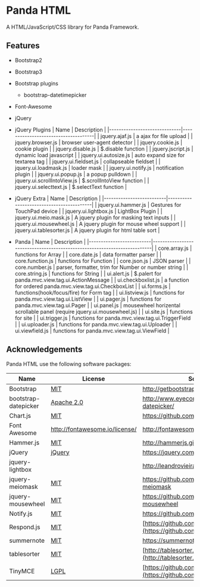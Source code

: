 Panda HTML
===========

A HTML/JavaScript/CSS library for Panda Framework.


Features
----------

 - Bootstrap2
 - Bootstrap3
 - Bootstrap plugins
   - bootstrap-datetimepicker

 - Font-Awesome
 - jQuery
 - jQuery Plugins
   | Name                         | Description                         |
   |------------------------------|-------------------------------------|
   | jquery.ajaf.js               | a ajax for file upload              |
   | jquery.browser.js            | browser user-agent detector         |
   | jquery.cookie.js             | cookie plugin                       |
   | jquery.disable.js            | $.disable function                  |
   | jquery.jscript.js            | dynamic load javascript             |
   | jquery.ui.autosize.js        | auto expand size for textarea tag   |
   | jquery.ui.fieldset.js        | collapseable fieldset               |
   | jquery.ui.loadmask.js        | loader mask                         |
   | jquery.ui.notify.js          | notification plugin                 |
   | jquery.ui.popup.js           | a popup pulldown                    |
   | jquery.ui.scrollIntoView.js  | $.scrollIntoView function           |
   | jquery.ui.selecttext.js      | $.selectText function               |

 - jQuery Extra
   | Name                     | Description                              |
   |--------------------------|------------------------------------------|
   | jquery.ui.hammer.js      | Gestures for TouchPad device             |
   | jquery.ui.lightbox.js    | LightBox Plugin                          |
   | jquery.ui.meio.mask.js   | A jquery plugin for masking text inputs  |
   | jquery.ui.mousewheel.js  | A jquery plugin for mouse wheel support  |
   | jquery.ui.tablesorter.js | A jquery plugin for html table sort      |

 - Panda
   | Name                     | Description                                                              |
   |--------------------------|--------------------------------------------------------------------------|
   | core.array.js            | functions for Array                                                      |
   | core.date.js             | data formatter parser                                                    |
   | core.function.js         | functions for Function                                                   |
   | core.json.js             | JSON parser                                                              |
   | core.number.js           | parser, formatter, trim for Number or number string                      |
   | core.string.js           | functions for String                                                     |
   | ui.alert.js              | $.palert for panda.mvc.view.tag.ui.ActionMessage                         |
   | ui.checkboxlist.js       | a function for ordered panda.mvc.view.tag.ui.CheckboxList                |
   | ui.forms.js              | functions(hook/focus/fire) for Form tag                                  |
   | ui.listview.js           | functions for panda.mvc.view.tag.ui.ListView                             |
   | ui.pager.js              | functions for panda.mvc.view.tag.ui.Pager                                |
   | ui.panel.js              | mousewheel horizental scrollable panel (require jquery.ui.mousewheel.js) |
   | ui.site.js               | functions for site                                                       |
   | ui.trigger.js            | functions for panda.mvc.view.tag.ui.TriggerField                         |
   | ui.uploader.js           | functions for panda.mvc.view.tag.ui.Uploader                             |
   | ui.viewfield.js          | functions for panda.mvc.view.tag.ui.ViewField                            |



Acknowledgements
----------------

Panda HTML use the following software packages:

| Name                    | License                                                       | Source                                                 |
|-------------------------|---------------------------------------------------------------|--------------------------------------------------------|
| Bootstrap               | [MIT](https://opensource.org/licenses/MIT)                    | http://getbootstrap.com/                               |
| bootstrap-datepicker    | [Apache 2.0](http://www.apache.org/licenses/LICENSE-2.0)      | http://www.eyecon.ro/bootstrap-datepicker/             |
| Chart.js                | [MIT](https://opensource.org/licenses/MIT)                    | https://github.com/chartjs/Chart.js                    |
| Font Awesome            | http://fontawesome.io/license/                                | http://fontawesome.io/                                 |
| Hammer.js               | [MIT](https://opensource.org/licenses/MIT)                    | http://hammerjs.github.io/                             |
| jQuery                  | [jQuery](https://jquery.org/license/)                         | https://jquery.com/                                    |
| jquery-lightbox         |                                                               | http://leandrovieira.com                               |
| jquery-meiomask         | [MIT](https://opensource.org/licenses/MIT)                    | https://github.com/fabiomcosta/jquery-meiomask         |
| jquery-mousewheel       | [MIT](https://opensource.org/licenses/MIT)                    | https://github.com/jquery/jquery-mousewheel            |
| Notify.js               | [MIT](https://opensource.org/licenses/MIT)                    | https://github.com/jpillora/notifyjs                   |
| Respond.js              | [MIT](https://opensource.org/licenses/MIT)                    | [https://github.com/scottjehl/Respond](https://github.com/scottjehl/Respond) |
| summernote              | [MIT](https://opensource.org/licenses/MIT)                    | https://summernote.org                                 |
| tablesorter             | [MIT](https://opensource.org/licenses/MIT)                    | [http://tablesorter.com](http://tablesorter.com)       |
| TinyMCE                 | [LGPL](http://www.gnu.org/licenses/lgpl.html)                 | [https://github.com/tinymce/tinymce](https://github.com/tinymce/tinymce) |

